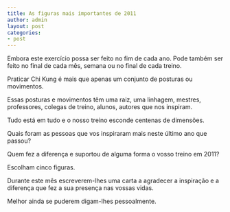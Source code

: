 ```yaml
---
title: As figuras mais importantes de 2011
author: admin
layout: post
categories:
- post
---
```

Embora este exercício possa ser feito no fim de cada ano. Pode também ser feito no final de cada mês, semana ou no final de cada treino.

Praticar Chi Kung é mais que apenas um conjunto de posturas ou movimentos.

Essas posturas e movimentos têm uma raiz, uma linhagem, mestres, professores, colegas de treino, alunos, autores que nos inspiram.

Tudo está em tudo e o nosso treino esconde centenas de dimensões.

Quais foram as pessoas que vos inspiraram mais neste último ano que passou?

Quem fez a diferença e suportou de alguma forma o vosso treino em 2011?

Escolham cinco figuras.

Durante este mês escreverem-lhes uma carta a agradecer a inspiração e a diferença que fez a sua presença nas vossas vidas.

Melhor ainda se puderem digam-lhes pessoalmente.
